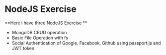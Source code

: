 # NodeJS Exercise
 
**Here i have three NodeJS Exercise **

* MongoDB CRUD operation
* Basic File Operation with fs
* Social Authentication of Google, Facebook, Github using passport.js and JWT token
